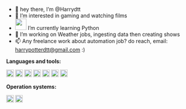 - 👋   hey there, I’m @Harrydtt   
- 👀   I’m interested in gaming and watching films
- <code><img height="30" src="https://user-images.githubusercontent.com/62132425/126031786-02159f54-c651-46e1-b156-2e7bbca20524.gif"></code> I’m currently learning Python
- 💞️   I’m working on Weather jobs, ingesting data then creating shows
- 📫   Any freelance work about automation job? do reach, email: harrypotterdtt@gmail.com  :)     

**Languages and tools:**  

<code><img height="20" src="https://user-images.githubusercontent.com/62132425/126031323-433fa230-9798-4799-bcd6-90ac46be8b8e.png"></code>
<code><img height="20" src="https://user-images.githubusercontent.com/62132425/126031325-77754a6f-cc15-470e-af22-71a89ef2457c.png"></code>
<code><img height="20" src="https://user-images.githubusercontent.com/62132425/126031327-cc8876b0-b6f3-44da-a85b-9a1df5ac4f31.png"></code>
<code><img height="20" src="https://user-images.githubusercontent.com/62132425/126031326-2b64e0fb-b751-4e37-93de-9d160c57bab4.png"></code>
<code><img height="20" src="https://user-images.githubusercontent.com/62132425/126031330-20b92ea7-09cd-4893-90d4-3936e28a52d9.png"></code>
<code><img height="20" src="https://user-images.githubusercontent.com/62132425/126031487-a0642fd1-6e6e-4985-9e82-af1c8e80b64f.png"></code>
<code><img height="20" src="https://user-images.githubusercontent.com/62132425/126031490-a463e8a7-ab83-46d1-99ee-60e189ed7fa5.png"></code>

**Operation systems:**

<code><img height="20" src="https://user-images.githubusercontent.com/62132425/126031328-0775e250-ad30-4b07-be31-9d90c17c4951.png"></code>
<code><img height="20" src="https://user-images.githubusercontent.com/62132425/126031332-d0773953-f60e-4503-8d39-230f961c5f0b.png"></code>

